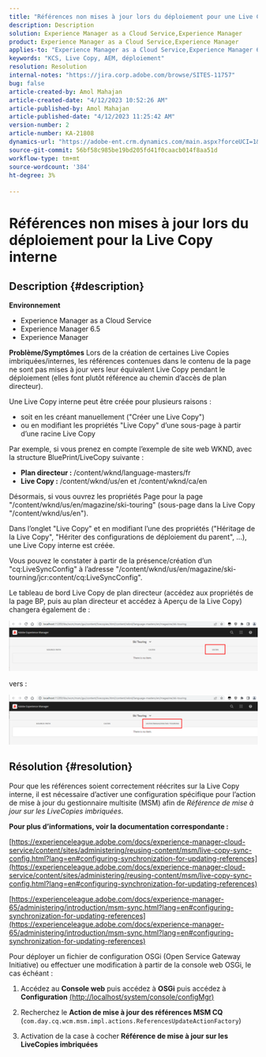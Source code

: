```yaml
---
title: "Références non mises à jour lors du déploiement pour une Live Copy interne"
description: Description
solution: Experience Manager as a Cloud Service,Experience Manager
product: Experience Manager as a Cloud Service,Experience Manager
applies-to: "Experience Manager as a Cloud Service,Experience Manager 6.5,Experience Manager"
keywords: "KCS, Live Copy, AEM, déploiement"
resolution: Resolution
internal-notes: "https://jira.corp.adobe.com/browse/SITES-11757"
bug: false
article-created-by: Amol Mahajan
article-created-date: "4/12/2023 10:52:26 AM"
article-published-by: Amol Mahajan
article-published-date: "4/12/2023 11:25:42 AM"
version-number: 2
article-number: KA-21808
dynamics-url: "https://adobe-ent.crm.dynamics.com/main.aspx?forceUCI=1&pagetype=entityrecord&etn=knowledgearticle&id=fd589a19-20d9-ed11-a7c7-6045bd006149"
source-git-commit: 56bf58c985be19bd205fd41f0caacb014f8aa51d
workflow-type: tm+mt
source-wordcount: '384'
ht-degree: 3%

---
```


# Références non mises à jour lors du déploiement pour la Live Copy interne

## Description {#description}

<b>Environnement</b>
- Experience Manager as a Cloud Service
- Experience Manager 6.5
- Experience Manager

<b>Problème/Symptômes</b>
Lors de la création de certaines Live Copies imbriquées/internes, les références contenues dans le contenu de la page ne sont pas mises à jour vers leur équivalent Live Copy pendant le déploiement (elles font plutôt référence au chemin d’accès de plan directeur).

Une Live Copy interne peut être créée pour plusieurs raisons :

- soit en les créant manuellement (&quot;Créer une Live Copy&quot;)
- ou en modifiant les propriétés &quot;Live Copy&quot; d’une sous-page à partir d’une racine Live Copy




Par exemple, si vous prenez en compte l’exemple de site web WKND, avec la structure BluePrint/LiveCopy suivante :

- <b>Plan directeur :</b> /content/wknd/language-masters/fr
- <b>Live Copy :</b> /content/wknd/us/en et /content/wknd/ca/en


Désormais, si vous ouvrez les propriétés Page pour la page &quot;/content/wknd/us/en/magazine/ski-touring&quot; (sous-page dans la Live Copy &quot;/content/wknd/us/en&quot;).

Dans l’onglet &quot;Live Copy&quot; et en modifiant l’une des propriétés (&quot;Héritage de la Live Copy&quot;, &quot;Hériter des configurations de déploiement du parent&quot;, ...), une Live Copy interne est créée.

Vous pouvez le constater à partir de la présence/création d’un &quot;cq:LiveSyncConfig&quot; à l’adresse &quot;/content/wknd/us/en/magazine/ski-tourning/jcr:content/cq:LiveSyncConfig&quot;.

Le tableau de bord Live Copy de plan directeur (accédez aux propriétés de la page BP, puis au plan directeur et accédez à Aperçu de la Live Copy) changera également de :

![](assets/___fe589a19-20d9-ed11-a7c7-6045bd006149___.png)

vers :

![](assets/___00599a19-20d9-ed11-a7c7-6045bd006149___.png)




## Résolution {#resolution}


Pour que les références soient correctement réécrites sur la Live Copy interne, il est nécessaire d’activer une configuration spécifique pour l’action de mise à jour du gestionnaire multisite (MSM) afin de *Référence de mise à jour sur les LiveCopies imbriquées*.

<b>Pour plus d’informations, voir la documentation correspondante :</b>

[https://experienceleague.adobe.com/docs/experience-manager-cloud-service/content/sites/administering/reusing-content/msm/live-copy-sync-config.html?lang=en#configuring-synchronization-for-updating-references](https://experienceleague.adobe.com/docs/experience-manager-cloud-service/content/sites/administering/reusing-content/msm/live-copy-sync-config.html?lang=en#configuring-synchronization-for-updating-references)

[https://experienceleague.adobe.com/docs/experience-manager-65/administering/introduction/msm-sync.html?lang=en#configuring-synchronization-for-updating-references](https://experienceleague.adobe.com/docs/experience-manager-65/administering/introduction/msm-sync.html?lang=en#configuring-synchronization-for-updating-references)



Pour déployer un fichier de configuration OSGi (Open Service Gateway Initiative) ou effectuer une modification à partir de la console web OSGi, le cas échéant :

1. Accédez au <b>Console web</b> puis accédez à <b>OSGi</b> puis accédez à <b>Configuration</b> [(http://localhost/system/console/configMgr)](http://localhost/system/console/configMgr)


2. Recherchez le <b>Action de mise à jour des références MSM CQ</b> (`com.day.cq.wcm.msm.impl.actions.ReferencesUpdateActionFactory`)


3. Activation de la case à cocher <b>Référence de mise à jour sur les LiveCopies imbriquées</b>

